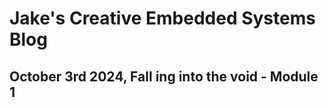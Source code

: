 # Jake's Creative Embedded Systems Blog

## October 3rd 2024, **Fall** ing into the void - Module 1
